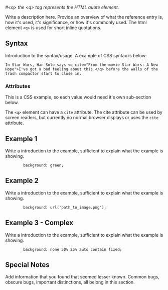 #&lt;q&gt;
*the &lt;q&gt; tag represents the HTML quote element.*

Write a description here. Provide an overview of what the reference entry is, how it's used, it's significance, or how it's commonly used.
The html element `<q>` is used for short inline quotations.

## Syntax

Introduction to the syntax/usage. A example of CSS syntax is below:

```
In Star Wars, Han Solo says <q cite="From the movie Star Wars: A New Hope">I've got a bad feeling about this.</q> before the walls of the trash compactor start to close in.
```

### Attributes

This is a CSS example, so each value would need it's own sub-section below.

The `<q>` element can have a `cite` attribute. The cite attribute can be used by screen readers, but currently no normal browser displays or uses the `cite` attribute.

## Example 1

Write a introduction to the example, sufficient to explain what the example is showing.

```
        background: green;
```

## Example 2

Write a introduction to the example, sufficient to explain what the example is showing.

```
        background: url('path_to_image.png');
```

## Example 3 - Complex

Write a introduction to the example, sufficient to explain what the example is showing.

```
        background: none 50% 25% auto contain fixed;
```

## Special Notes

Add information that you found that seemed lesser known. Common bugs, obscure bugs, important distinctions, all belong in this section.
